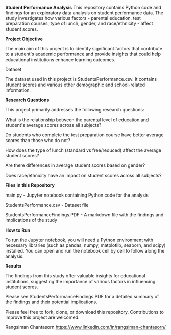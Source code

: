 **Student Performance Analysis**
This repository contains Python code and findings for an exploratory data analysis on student performance data. The study investigates how various factors - parental education, test preparation courses, type of lunch, gender, and race/ethnicity - affect student scores.

**Project Objective**

The main aim of this project is to identify significant factors that contribute to a student's academic performance and provide insights that could help educational institutions enhance learning outcomes.

Dataset

The dataset used in this project is StudentsPerformance.csv. It contains student scores and various other demographic and school-related information.

**Research Questions**

This project primarily addresses the following research questions:

What is the relationship between the parental level of education and student's average scores across all subjects?

Do students who complete the test preparation course have better average scores than those who do not?

How does the type of lunch (standard vs free/reduced) affect the average student scores?

Are there differences in average student scores based on gender?

Does race/ethnicity have an impact on student scores across all subjects?

**Files in this Repository**

main.py - Jupyter notebook containing Python code for the analysis

StudentsPerformance.csv - Dataset file

StudentsPerformanceFindings.PDF - A markdown file with the findings and implications of the study

**How to Run**

To run the Jupyter notebook, you will need a Python environment with necessary libraries (such as pandas, numpy, matplotlib, seaborn, and scipy) installed. You can open and run the notebook cell by cell to follow along the analysis.

**Results**

The findings from this study offer valuable insights for educational institutions, suggesting the importance of various factors in influencing student scores.

Please see StudentsPerformanceFindings.PDF for a detailed summary of the findings and their potential implications.

Please feel free to fork, clone, or download this repository. Contributions to improve this project are welcomed.

Rangsiman Chantasorn
https://www.linkedin.com/in/rangsiman-chantasorn/
